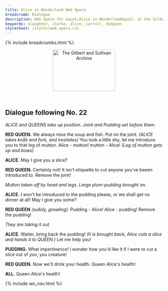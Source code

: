 ```yaml
---
title: Alice in Wonderland Web Opera
breadcrumb: Dialogue
description: Web Opera for &quot;Alice in Wonderland&quot; at the Gilbert and Sullivan Archive
keywords: slaughter, clarke, alice, carroll, dodgson
stylesheet: /styles/web_opera.css
---
```


{% include breadcrumbs.html %}
<header>
    <a href="../../index.html"><img src="https://gsarchive.net/layout/images/logo3sm.jpg" alt="The Gilbert and Sullivan Archive" width="200" height="133" border="0"></a>
    <div class=titlecard style="background-color: #ffffcc; background-image: url(../graphics/title.gif)" title="Alice in Wonderland"></div>
</header>

## Dialogue following No. 22

*ALICE and QUEENS take up position. Joint and Pudding set before them.*

**RED QUEEN.** We always miss the soup and fish. Put on the joint. *(ALICE takes knife and fork,
and hesitates)* You look a little shy, let me introduce you to that leg of mutton. Alice -
mutton! mutton - Alice! *(Leg of mutton gets up and bows)*

**ALICE.** May I give you a slice?

**RED QUEEN.** Certainly not! It isn't etiquette to cut anyone you've beeen introduced to. Remove the joint!

*Mutton taken off by head and legs. Large plum-pudding brought on.*

**ALICE.** I won't be introduced to the pudding please, or we shall get no dinner at all! May I give you some?

**RED QUEEN** *(sulkily, growling).* Pudding - Alice! Alice - pudding! Remove the pudding!

*They are taking it out*

**ALICE.** Waiter, bring back the pudding! *(It is brought back, Alice cuts a slice and hands it to QUEEN.)* Let me help you!

**PUDDING.** What impertinence! I wonder how you'd like it if I were to cut a slice out of *you*, you creature!

**RED QUEEN.** Now we'll drink your health. Queen Alice's health!

**ALL.** Queen Alice's health!

{% include wo_nav.html %}
